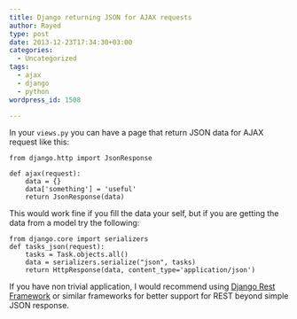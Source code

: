 ```yaml
---
title: Django returning JSON for AJAX requests
author: Rayed
type: post
date: 2013-12-23T17:34:30+03:00
categories:
  - Uncategorized
tags:
  - ajax
  - django
  - python
wordpress_id: 1508

---
```

In your `views.py` you can have a page that return JSON data for AJAX request like this:<!--more-->

    from django.http import JsonResponse

    def ajax(request):
        data = {}
        data['something'] = 'useful'
        return JsonResponse(data)


This would work fine if you fill the data your self, but if you are getting the data from a model try the following:

    from django.core import serializers
    def tasks_json(request):
        tasks = Task.objects.all()
        data = serializers.serialize("json", tasks)
        return HttpResponse(data, content_type='application/json')

If you have non trivial application, I would recommend using <a href="http://www.django-rest-framework.org/">Django Rest Framework</a> or similar frameworks for better support for REST beyond simple JSON response. 
